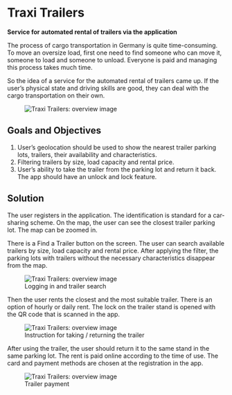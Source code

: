 # Traxi Trailers

**Service for automated rental of trailers via the application**

The process of cargo transportation in Germany is quite time-consuming. To move an oversize load, first one need to find someone who can move it, someone to load and someone to unload. Everyone is paid and managing this process takes much time.

So the idea of a service for the automated rental of trailers came up. If the user’s physical state and driving skills are good, they can deal with the cargo transportation on their own. 


<figure>
    <img src="{{ site.baseurl }}/assets/img/projects/traxi/traxi-1-overview.png" alt="Traxi Trailers: overview image"/>
</figure>

## Goals and Objectives

1. User’s geolocation should be used to show the nearest trailer parking lots, trailers, their availability and characteristics.
2. Filtering trailers by size, load capacity and rental price.
3. User’s ability to take the trailer from the parking lot and return it back. The app should have an unlock and lock feature.

## Solution

The user registers in the application. The identification is standard for a car-sharing scheme. On the map, the user can see the closest trailer parking lot. The map can be zoomed in.

There is a Find a Trailer button on the screen. The user can search available trailers by size, load capacity and rental price.
After applying the filter, the parking lots with trailers without the necessary characteristics disappear from the map.


<figure>
    <img src="{{ site.baseurl }}/assets/img/projects/traxi/traxi-2-logination-and-searching.png" alt="Traxi Trailers: overview image"/>
    <figcaption>Logging in and trailer search</figcaption>
</figure>

Then the user rents the closest and the most suitable trailer. There is an option of hourly or daily rent.
The lock on the trailer stand is opened with the QR code that is scanned in the app. 

<figure>
    <img src="{{ site.baseurl }}/assets/img/projects/traxi/traxi-3-take-back-trailer.png" alt="Traxi Trailers: overview image"/>
    <figcaption>Instruction for taking / returning the trailer</figcaption>
</figure>

After using the trailer, the user should return it to the same stand in the same parking lot. The rent is paid online according to the time of use. The card and payment methods are chosen at the registration in the app.

<figure>
    <img src="{{ site.baseurl }}/assets/img/projects/traxi/traxi-4-payment.png" alt="Traxi Trailers: overview image"/>
    <figcaption>Trailer payment</figcaption>
</figure>
